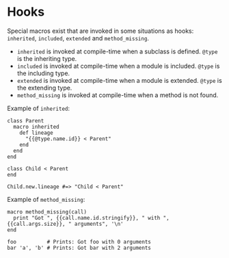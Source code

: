 # Hooks

Special macros exist that are invoked in some situations as hooks:
`inherited`, `included`, `extended` and `method_missing`.
* `inherited` is invoked at compile-time when a subclass is defined. `@type` is the inheriting type.
* `included` is invoked at compile-time when a module is included. `@type` is the including type.
* `extended` is invoked at compile-time when a module is extended. `@type` is the extending type.
* `method_missing` is invoked at compile-time when a method is not found.

Example of `inherited`:

```crystal
class Parent
  macro inherited
    def lineage
      "{{@type.name.id}} < Parent"
    end
  end
end

class Child < Parent
end

Child.new.lineage #=> "Child < Parent"
```

Example of `method_missing`:

```crystal
macro method_missing(call)
  print "Got ", {{call.name.id.stringify}}, " with ", {{call.args.size}}, " arguments", '\n'
end

foo          # Prints: Got foo with 0 arguments
bar 'a', 'b' # Prints: Got bar with 2 arguments
```
